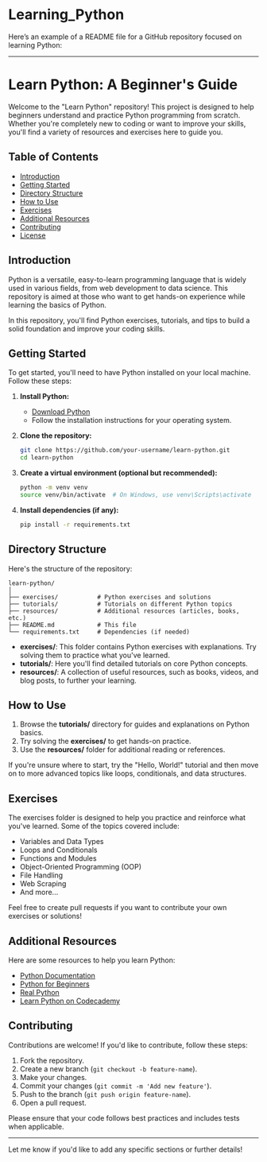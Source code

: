 # Learning_Python
Here’s an example of a README file for a GitHub repository focused on learning Python:

---

# Learn Python: A Beginner's Guide

Welcome to the "Learn Python" repository! This project is designed to help beginners understand and practice Python programming from scratch. Whether you're completely new to coding or want to improve your skills, you'll find a variety of resources and exercises here to guide you.

## Table of Contents

- [Introduction](#introduction)
- [Getting Started](#getting-started)
- [Directory Structure](#directory-structure)
- [How to Use](#how-to-use)
- [Exercises](#exercises)
- [Additional Resources](#additional-resources)
- [Contributing](#contributing)
- [License](#license)

## Introduction

Python is a versatile, easy-to-learn programming language that is widely used in various fields, from web development to data science. This repository is aimed at those who want to get hands-on experience while learning the basics of Python.

In this repository, you'll find Python exercises, tutorials, and tips to build a solid foundation and improve your coding skills.

## Getting Started

To get started, you'll need to have Python installed on your local machine. Follow these steps:

1. **Install Python:**
   - [Download Python](https://www.python.org/downloads/)
   - Follow the installation instructions for your operating system.

2. **Clone the repository:**

   ```bash
   git clone https://github.com/your-username/learn-python.git
   cd learn-python
   ```

3. **Create a virtual environment (optional but recommended):**

   ```bash
   python -m venv venv
   source venv/bin/activate  # On Windows, use venv\Scripts\activate
   ```

4. **Install dependencies (if any):**

   ```bash
   pip install -r requirements.txt
   ```

## Directory Structure

Here's the structure of the repository:

```
learn-python/
│
├── exercises/           # Python exercises and solutions
├── tutorials/           # Tutorials on different Python topics
├── resources/           # Additional resources (articles, books, etc.)
├── README.md            # This file
└── requirements.txt     # Dependencies (if needed)
```

- **exercises/**: This folder contains Python exercises with explanations. Try solving them to practice what you've learned.
- **tutorials/**: Here you'll find detailed tutorials on core Python concepts.
- **resources/**: A collection of useful resources, such as books, videos, and blog posts, to further your learning.

## How to Use

1. Browse the **tutorials/** directory for guides and explanations on Python basics.
2. Try solving the **exercises/** to get hands-on practice.
3. Use the **resources/** folder for additional reading or references.

If you're unsure where to start, try the "Hello, World!" tutorial and then move on to more advanced topics like loops, conditionals, and data structures.

## Exercises

The exercises folder is designed to help you practice and reinforce what you've learned. Some of the topics covered include:

- Variables and Data Types
- Loops and Conditionals
- Functions and Modules
- Object-Oriented Programming (OOP)
- File Handling
- Web Scraping
- And more...

Feel free to create pull requests if you want to contribute your own exercises or solutions!

## Additional Resources

Here are some resources to help you learn Python:

- [Python Documentation](https://docs.python.org/3/)
- [Python for Beginners](https://www.python.org/about/gettingstarted/)
- [Real Python](https://realpython.com/)
- [Learn Python on Codecademy](https://www.codecademy.com/learn/learn-python-3)

## Contributing

Contributions are welcome! If you'd like to contribute, follow these steps:

1. Fork the repository.
2. Create a new branch (`git checkout -b feature-name`).
3. Make your changes.
4. Commit your changes (`git commit -m 'Add new feature'`).
5. Push to the branch (`git push origin feature-name`).
6. Open a pull request.

Please ensure that your code follows best practices and includes tests when applicable.


---

Let me know if you'd like to add any specific sections or further details!
